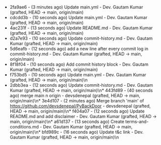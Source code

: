 * 2fa9ae6 - (3 minutes ago) Update main.yml - Dev. Gautam Kumar (grafted, HEAD -> main, origin/main)
* cdcdd3b - (10 seconds ago) Update main.yml - Dev. Gautam Kumar (grafted, HEAD -> main, origin/main)
* 4ac231f - (13 seconds ago) Update README.md - Dev. Gautam Kumar (grafted, HEAD -> main, origin/main)
* d2a7e93 - (10 seconds ago) Update commit-history.md - Dev. Gautam Kumar (grafted, HEAD -> main, origin/main)
* 5d6eafb - (12 seconds ago) add a new line after every commit log in commit-history.md - Dev. Gautam Kumar (grafted, HEAD -> main, origin/main)
* 8f18f04 - (10 seconds ago) Add commit history block - Dev. Gautam Kumar (grafted, HEAD -> main, origin/main)
* f753bd5 - (10 seconds ago) Update main.yml - Dev. Gautam Kumar (grafted, HEAD -> main, origin/main)\n
* 2dbb3ea - (12 seconds ago) Update commit-history.md - Dev. Gautam Kumar (grafted, HEAD -> main, origin/main)\n* 443fd89 - (40 seconds ago) merge main n origin - devsdenepal (grafted, HEAD -> main, origin/main)\n* 3e4d107 - (2 minutes ago) Merge branch 'main' of https://github.com/devsdenepal/PyBackDoor - devsdenepal (grafted, HEAD -> main, origin/main)\n* f404a07 - (12 seconds ago) Update README.md and add disclaimer - Dev. Gautam Kumar (grafted, HEAD -> main, origin/main)\n* a61d137 - (13 seconds ago) Create terms-and-conditions.md - Dev. Gautam Kumar (grafted, HEAD -> main, origin/main)\n* bfd989c - (16 seconds ago) Update t&c link - Dev. Gautam Kumar (grafted, HEAD -> main, origin/main)\n